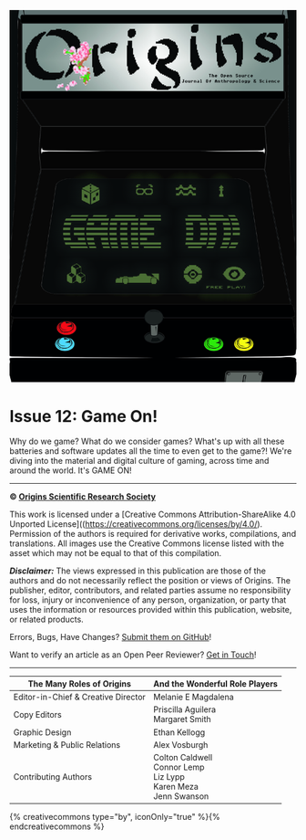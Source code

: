 ![arcade style cover](img/cover-issue-12.jpg)

# Issue 12: Game On!

Why do we game? What do we consider games? What's up with all these batteries and software updates all the time to even get to the game?! We're diving into the material and digital culture of gaming, across time and around the world. It's GAME ON!

---

**© [Origins Scientific Research Society](http://www.knowyourorigins.org)**

This work is licensed under a [Creative Commons Attribution-ShareAlike 4.0 Unported License]((https://creativecommons.org/licenses/by/4.0/). Permission of the authors is required for derivative works, compilations, and translations. All images use the Creative Commons license listed with the asset which may not be equal to that of this compilation.

***Disclaimer:*** The views expressed in this publication are those of the authors and do not necessarily reflect the position or views of Origins. The publisher, editor, contributors, and related parties assume no responsibility for loss, injury or inconvenience of any person, organization, or party that uses the information or resources provided within this publication, website, or related products.

Errors, Bugs, Have Changes? [Submit them on GitHub](https://github.com/OriginsSRS/journal-issue-012/issues)!

Want to verify an article as an Open Peer Reviewer? [Get in Touch](mailto:editor@knowyourorigins.org)!

---

| The Many Roles of Origins | And the Wonderful Role Players |
| -- | -- |
| Editor-in-Chief & Creative Director | Melanie E Magdalena |
| Copy Editors | Priscilla Aguilera<br>Margaret Smith |
| Graphic Design | Ethan Kellogg |
| Marketing & Public Relations | Alex Vosburgh |
| Contributing Authors | Colton Caldwell<br>Connor Lemp<br>Liz Lypp<br>Karen Meza<br>Jenn Swanson |

{% creativecommons type="by", iconOnly="true" %}{% endcreativecommons %}
